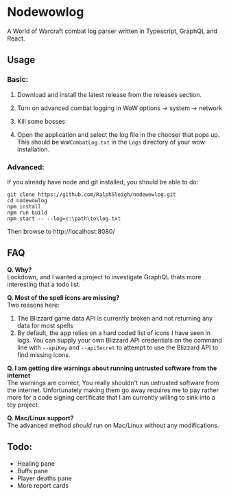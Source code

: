 # Nodewowlog

A World of Warcraft combat log parser written in Typescript, GraphQL and React.

## Usage

### Basic:

1) Download and install the latest release from the releases section. 

2) Turn on advanced combat logging in WoW options -> system -> network

3) Kill some bosses 

4) Open the application and select the log file in the chooser that pops up. This should be `WoWCombatLog.txt` in the `Logs` directory of your wow installation.

### Advanced:
 
If you already have node and git installed, you should be able to do:
 
```
git clone https://github.com/RalphSleigh/nodewowlog.git  
cd nodewowlog  
npm install  
npm run build  
npm start -- --log=c:\path\to\log.txt
```

Then browse to http://localhost:8080/

## FAQ

**Q. Why?**  
Lockdown, and I wanted a project to investigate GraphQL thats more interesting that a todo list.

**Q. Most of the spell icons are missing?**  
Two reasons here:
1. The Blizzard game data API is currently broken and not returning any data for most spells
2. By default, the app relies on a hard coded list of icons I have seen in logs. You can supply your own Blizzard API credentials on the command line with  `--apiKey` and `--apiSecret` to attempt to use the Blizzard API to find missing icons. 

**Q. I am getting dire warnings about running untrusted software from the internet**  
The warnings are correct, You really shouldn't run untrusted software from the internet. Unfortunately making them go away requires me to pay rather more for a code signing certificate that I am currently willing to sink into a toy project. 

**Q. Mac/Linux support?**  
The advanced method *should* run on Mac/Linux without any modifications.

## Todo:

* Healing pane
* Buffs pane
* Player deaths pane
* More report cards